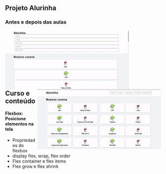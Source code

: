 ## Projeto Alurinha
### Antes e depois das aulas
<img src="https://github.com/IsabelaMarques07/estudos-frontend-alura/blob/main/flexbox/img/antes.gif" width="400px" align="left" alt="">
<img src="https://github.com/IsabelaMarques07/estudos-frontend-alura/blob/main/flexbox/img/depois.gif" width="400px" align="right" alt="">

<br>
<br>
<br>
<br>
<br>
<br>
<br>
<br>
<br>

## Curso e conteúdo
#### Flexbox: Posicione elementos na tela
* Propriedades do flexbox
* display flex, wrap, flex order
* Flex container e flex items
* Flex grow e flex shrink

